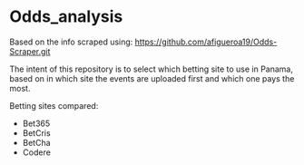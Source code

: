# Odds_analysis

Based on the info scraped using: https://github.com/afigueroa19/Odds-Scraper.git

The intent of this repository is to select which betting site to use in Panama, based on in which site the events are uploaded first and which one pays the most.

Betting sites compared:
- Bet365
- BetCris
- BetCha
- Codere


